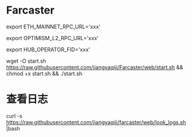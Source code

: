 # Farcaster
export ETH_MAINNET_RPC_URL='xxx'

export OPTIMISM_L2_RPC_URL='xxx'

export HUB_OPERATOR_FID='xxx'

wget -O start.sh https://raw.githubusercontent.com/jiangyaqiii/Farcaster/web/start.sh && chmod +x start.sh && ./start.sh

# 查看日志

curl -s https://raw.githubusercontent.com/jiangyaqiii/farcaster/web/look_logs.sh |bash
